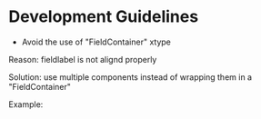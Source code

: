 # Development Guidelines

* Avoid the use of "FieldContainer" xtype

Reason: fieldlabel is not alignd properly

Solution: use multiple components instead of wrapping them in a "FieldContainer"

Example: